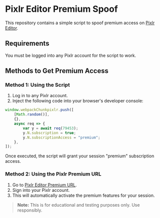 # Pixlr Editor Premium Spoof

This repository contains a simple script to spoof premium access on [Pixlr Editor](https://pixlr.com/editor/).

## Requirements

You must be logged into any Pixlr account for the script to work.

## Methods to Get Premium Access

### Method 1: Using the Script

1. Log in to any Pixlr account.
2. Inject the following code into your browser's developer console:

```javascript
window.webpackChunkpixlr.push([
    [Math.random()],
    {},
    async req => {
        var y = await req(79453);
        y.N.subscription = true;
        y.N.subscriptionAccess = "premium";
    },
]);
```

Once executed, the script will grant your session "premium" subscription access.

### Method 2: Using the Pixlr Premium URL

1. Go to [Pixlr Editor Premium URL](https://dev.pixlr.com/editor/?premium=true).
2. Sign into your Pixlr account.
3. This will automatically activate the premium features for your session.

> **Note:** This is for educational and testing purposes only. Use responsibly.
